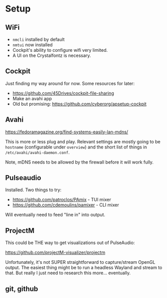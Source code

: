 # Setup

## WiFi

* `nmcli` installed by default
* `nmtui` now installed
* Cockpit's ability to configure wifi very limited.
* A UI on the Crystalfontz is necessary. 

## Cockpit

Just finding my way around for now. Some resources for later:

* <https://github.com/45Drives/cockpit-file-sharing>
* Make an avahi app
* Old but promising: <https://github.com/cyberorg/apsetup-cockpit>

## Avahi

<https://fedoramagazine.org/find-systems-easily-lan-mdns/>

This is more or less plug and play. Relevant settings are mostly going to be
`hostname` (configurable under `overview`)  and the short list of
things in `/etc/avahi/avahi-daemon.conf`.

Note, mDNS needs to be allowed by the firewall before it will work fully.

## Pulseaudio

Installed. Two things to try:

* <https://github.com/patroclos/PAmix> - TUI mixer
* <https://github.com/cdemoulins/pamixer> - CLI mixer

Will eventually need to feed "line in" into output.

## ProjectM

This could be THE way to get visualizations out of PulseAudio:

<https://github.com/projectM-visualizer/projectm>

Unfortunately, it's not SUPER straightforward to capture/stream OpenGL output.
The easiest thing might be to run a headless Wayland and stream to that. But
really I just need to research this more... eventually.

## git, github
